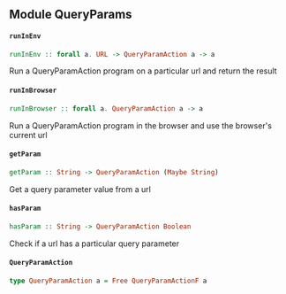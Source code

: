 ## Module QueryParams

#### `runInEnv`

``` purescript
runInEnv :: forall a. URL -> QueryParamAction a -> a
```

Run a QueryParamAction program on a particular url
and return the result

#### `runInBrowser`

``` purescript
runInBrowser :: forall a. QueryParamAction a -> a
```

Run a QueryParamAction program in the browser
and use the browser's current url

#### `getParam`

``` purescript
getParam :: String -> QueryParamAction (Maybe String)
```

Get a query parameter value from a url

#### `hasParam`

``` purescript
hasParam :: String -> QueryParamAction Boolean
```

Check if a url has a particular query parameter

#### `QueryParamAction`

``` purescript
type QueryParamAction a = Free QueryParamActionF a
```
